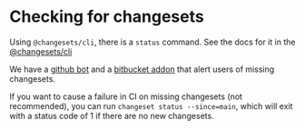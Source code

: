 # Checking for changesets

[//]: # (todo: replace the link below with a link to the docs)
Using `@changesets/cli`, there is a `status` command. See the docs for it in the
[@changesets/cli](/lib/cli#status)

We have a [github bot](https://github.com/apps/changeset-bot) and a
[bitbucket addon](https://bitbucket.org/atlassian/atlaskit-mk-2/src/master/build/bitbucket-release-addon/) that
alert users of missing changesets.

If you want to cause a failure in CI on missing changesets (not recommended), you can run `changeset status --since=main`,
which will exit with a status code of 1 if there are no new changesets.
